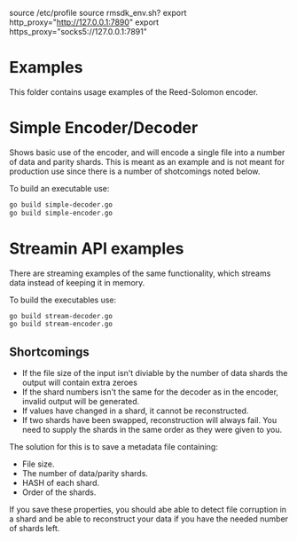 source /etc/profile
source rmsdk_env.sh?
export http_proxy="http://127.0.0.1:7890"
export https_proxy="socks5://127.0.0.1:7891"

# Examples

This folder contains usage examples of the Reed-Solomon encoder.

# Simple Encoder/Decoder

Shows basic use of the encoder, and will encode a single file into a number of
data and parity shards. This is meant as an example and is not meant for production use
since there is a number of shotcomings noted below.

To build an executable use:

```bash 
go build simple-decoder.go
go build simple-encoder.go
```

# Streamin API examples

There are streaming examples of the same functionality, which streams data instead of keeping it in memory.

To build the executables use:

```bash 
go build stream-decoder.go
go build stream-encoder.go
```

## Shortcomings
* If the file size of the input isn't diviable by the number of data shards
  the output will contain extra zeroes
* If the shard numbers isn't the same for the decoder as in the
  encoder, invalid output will be generated.
* If values have changed in a shard, it cannot be reconstructed.
* If two shards have been swapped, reconstruction will always fail.
  You need to supply the shards in the same order as they were given to you.

The solution for this is to save a metadata file containing:

* File size.
* The number of data/parity shards.
* HASH of each shard.
* Order of the shards.

If you save these properties, you should abe able to detect file corruption in a shard and be able to reconstruct your data if you have the needed number of shards left.
   